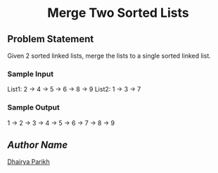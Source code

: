 <h1 align=center>Merge Two Sorted Lists</h1>

## Problem Statement
Given 2 sorted linked lists, merge the lists to a single sorted linked list.

### Sample Input
List1: 2 -> 4 -> 5 -> 6 -> 8 -> 9
List2: 1 -> 3 -> 7

### Sample Output
1 -> 2 -> 3 -> 4 -> 5 -> 6 -> 7 -> 8 -> 9

## *Author Name*
[Dhairya Parikh](https://github.com/dhairya-parikh)

